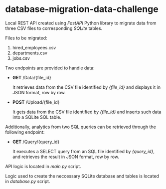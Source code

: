 # database-migration-data-challenge

Local REST API created using _FastAPI_ Python library to migrate data from three CSV files to corresponding _SQLite_ tables. 

Files to be migrated:
1. hired_employees.csv
2. departments.csv
3. jobs.csv

Two endpoints are provided to handle data:
* **GET** /Data/{file_id}

  It retrieves data from the CSV file identified by _{file_id}_ and displays it in JSON format, row by row.

* **POST** /Upload/{file_id}

  It gets data from the CSV file identified by _{file_id}_ and inserts such data into a SQLite SQL table.

Additionally, analytics from two SQL queries can be retrieved through the following endpoint:
* **GET** /Query/{query_id}

  It executes a SELECT query from an SQL file identified by _{query_id}_, and retrieves the result in JSON format, row by row.

API logic is located in _main.py_ script.

Logic used to create the neccessary SQLite database and tables is located in _database.py_ script.
